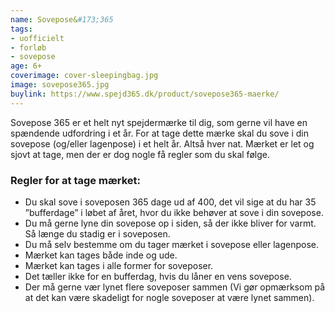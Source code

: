 ```yaml
---
name: Sovepose&#173;365
tags:
- uofficielt
- forløb
- sovepose
age: 6+
coverimage: cover-sleepingbag.jpg
image: sovepose365.jpg
buylink: https://www.spejd365.dk/product/sovepose365-maerke/
---
```

Sovepose 365 er et helt nyt spejdermærke til dig, som gerne vil have en spændende udfordring i et år. For at tage dette mærke skal du sove i din sovepose (og/eller lagenpose) i et helt år. Altså hver nat. Mærket er let og sjovt at tage, men der er dog nogle få regler som du skal følge.

### Regler for at tage mærket:
- Du skal sove i soveposen 365 dage ud af 400, det vil sige at du har 35 ”bufferdage” i løbet af året, hvor du ikke behøver at sove i din sovepose.
- Du må gerne lyne din sovepose op i siden, så der ikke bliver for varmt. Så længe du stadig er i soveposen.
- Du må selv bestemme om du tager mærket i sovepose eller lagenpose.
- Mærket kan tages både inde og ude.
- Mærket kan tages i alle former for soveposer.
- Det tæller ikke for en bufferdag, hvis du låner en vens sovepose.
- Der må gerne vær lynet flere soveposer sammen (Vi gør opmærksom på at det kan være skadeligt for nogle soveposer at være lynet sammen).
